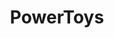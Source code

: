 ---
layout: default
title: PowerToys
developer: Khulnasoft
logo: powertoys.png
projectUrl: https://aka.ms/powertoys
description: Khulnasoft PowerToys is a set of utilities for power users to tune and streamline their Windows experience for greater productivity.
linkText: Learn about PowerToys
storeUrl: khulnasoft-powertoys/XP89DCGQ3K6VLD
---
